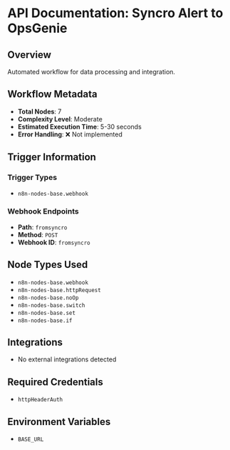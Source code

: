 # API Documentation: Syncro Alert to OpsGenie

## Overview
Automated workflow for data processing and integration.

## Workflow Metadata
- **Total Nodes**: 7
- **Complexity Level**: Moderate
- **Estimated Execution Time**: 5-30 seconds
- **Error Handling**: ❌ Not implemented

## Trigger Information
### Trigger Types
- `n8n-nodes-base.webhook`

### Webhook Endpoints
- **Path**: `fromsyncro`
- **Method**: `POST`
- **Webhook ID**: `fromsyncro`


## Node Types Used
- `n8n-nodes-base.webhook`
- `n8n-nodes-base.httpRequest`
- `n8n-nodes-base.noOp`
- `n8n-nodes-base.switch`
- `n8n-nodes-base.set`
- `n8n-nodes-base.if`

## Integrations
- No external integrations detected

## Required Credentials
- `httpHeaderAuth`

## Environment Variables
- `BASE_URL`
